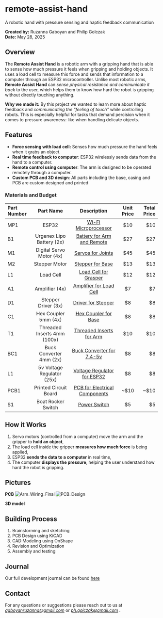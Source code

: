 # remote-assist-hand
A robotic hand with pressure sensing and haptic feedback communication

**Created by:** Ruzanna Gaboyan and Philip Golczak  
**Date:** May 28, 2025  

## Overview
The **Remote Assist Hand** is a robotic arm with a gripping hand that is able to sense how much pressure it feels when gripping and holding objects. It uses a load cell to measure this force and sends that information to a computer through an ESP32 microcontroller. Unlike most robotic arms, **Remote Assist Hand** can *sense physical resistance and communicate it back* to the user, which helps them to know how hard the robot is gripping without directly touching anything. 

**Why we made it:** By this project we wanted to learn more about haptic feedback and *communicating the "feeling of touch"* while controlling robots. This is especially helpful for tasks that demand percision when it comes to pressure awareness: like when handling delicate objects.

## Features
- **Force sensing with load cell:** Senses how much pressure the hand feels when it grabs an object.
- **Real time feedback to computer**: ESP32 wirelessly sends data from the hand to a computer.
- **Remote control using computer**: The arm is designed to be operated remotely through a computer. 
- **Custom PCB and 3D design**: All parts including the base, casing and PCB are custom designed and printed


### Materials and Budget

| Part Number | Part Name                     | Description                         | Unit Price | Total Price |
| :---------- | :---------------------------: | :---------------------------------: | :--------: | ----------: |
| MP1         | ESP32                         | [Wi-Fi Microprocessor][1]           | $10        | $10         |
| B1          | Urgenex Lipo Battery (2x)     | [Battery for Arm and Remote][2]     | $27        | $27         |
| M1          | Digital Servo Motor (4x)      | [Servos for Joints][3]              | $45        | $45         |
| M2          | Stepper Motor                 | [Stepper for Base][4]               | $13        | $13         |
| L1          | Load Cell                     | [Load Cell for Grasper][5]          | $12        | $12         |
| A1          | Amplifier (4x)                | [Amplifier for Load Cell][6]        | $7         | $7          |
| D1          | Stepper Driver (3x)           | [Driver for Stepper][7]             | $8         | $8          |
| C1          | Hex Coupler 5mm (4x)          | [Hex Coupler for Base][8]           | $8         | $8          |
| T1          | Threaded Inserts 4mm (100x)   | [Threaded Inserts for Arm][9]       | $10        | $10         |
| BC1         | Buck Converter 4mm (2x)       | [Buck Converter for 7.4-5v][10]     | $8         | $8          |
| L1          | 5v Voltage Regulator (25x)    | [Voltage Regulator for ESP32][11]   | $8         | $8          |
| PCB1        | Printed Circuit Board         | [PCB for Electrical Components][12] | ~$10       | ~$10        |
| S1          | Boat Rocker Switch            | [Power Switch][13]                  | $5         | $5          |

[1]: https://www.amazon.com/HiLetgo-ESP-WROOM-32-Development-Microcontroller-Integrated/dp/B0718T232Z/ref=sr_1_7?crid=3215NDM97THDZ&dib=eyJ2IjoiMSJ9.XBINg-sjhfF_gUtnMiKGjhlE-f5AuPRamTr33nRxSXkGLv_o48kwC8Ijeis6JInJV0KyHBRH7xGJQ-1txsZL4_5QVucvaXvokYACu1kJYTispfjw86LMs4pUaEb3QBf2tCHnMbfhxKmN1GqPyMwCe0JXg3RkQWr3XzxjTqvRC2Vi1yxUnR4MgBHJZC4l4B3sckUL9U6HKhcOjM0hclVNu3VH8A-i1EauSL7KfuJcGiQ.nLKf6GH-ppYlGRm2A-K7bqKU-ETPi6PvqRFLruHjBsE&dib_tag=se&keywords=esp+32&qid=1749497283&sprefix=esp+%2Caps%2C96&sr=8-7

[2]: https://www.amazon.com/URGENEX-Battery-1800mAh-Rechargeable-Campatibal/dp/B0924MM61Z/ref=sxin_17_sbv_search_btf?content-id=amzn1.sym.8aea4788-5372-43c5-bde7-3d239eb02a51%3Aamzn1.sym.8aea4788-5372-43c5-bde7-3d239eb02a51&crid=3Q08CKQ0G2YS0&cv_ct_cx=2s+lipo&keywords=2s+lipo&pd_rd_i=B0924MM61Z&pd_rd_r=2fee5f48-be65-4bef-8665-56cf135858b5&pd_rd_w=GqGDQ&pd_rd_wg=o6vhg&pf_rd_p=8aea4788-5372-43c5-bde7-3d239eb02a51&pf_rd_r=TBJT25WAE9YMH6TNV576&qid=1748989214&sbo=RZvfv%2F%2FHxDF%2BO5021pAnSA%3D%3D&sprefix=2s+lipo%2Caps%2C112&sr=1-1-5190daf0-67e3-427c-bea6-c72c1df98776

[3]: https://www.amazon.com/HOOYIJ-Digital-Waterproof-Crawler-Control/dp/B0CJ79WBZ8/ref=sr_1_1_sspa?crid=II8P79I7EU3N&dib=eyJ2IjoiMSJ9.RXNjcMfukzphkBNoxQhGl_2X6CMO6OywX0AKSLnJTmeO5sbO5mpsm-EwA_kGf1xVZiEEhk85jOmUElccdUoRWNgNUme1xQ4jua08F_d2wLCjJRiKMjH0Qs5Nxg4-KXBXNzY6OAMlC3yu9rLEan4Fx9IY-3VLuXghMXE15RnSJWjjP182cTMMj0EvmzgiH4Pu6tx4Y4sVvq7ACK8OX0gFo9Jm8_4Ke6n-Jc1n8Ft_J9oZNGEQYPsl1raHdnH92lMm6qLhOzlZq2tfRI-3Fv_b4goplxWY2-O_tHleHcBNQ6Q.8lEwTl6zDFn8bZzGeaELR1WADyrlU3GagRHsQIBNkJc&dib_tag=se&keywords=DS3218&qid=1748997128&s=toys-and-games&sprefix=ds3218%2Ctoys-and-games%2C117&sr=1-1-spons&sp_csd=d2lkZ2V0TmFtZT1zcF9hdGY&psc=1

[4]: https://www.amazon.com/Stepper-Motor-Bipolar-64oz-Printer/dp/B00PNEQI7W/ref=sr_1_13?dib=eyJ2IjoiMSJ9.hN-9QQUUabt-Xybqh_2heY2GPNfYHPQMKSJH70tSBpIM8bybf-KecB6p_pxJoro1zGUosznFlsHJGc4on5aqOInchCuQE03s3Tv82JFYp9OWAB4l0xbrW9FDe5ooLQbYz0cwo4oCwpUYSGTl5W1OckKUWi1IJi_aAwCMhXgjy6ntsMQ8aII6maudcs5NUerZw9xJs8-OMItZL7xCJTZ6BK19N3MhNraiCAqmrDg8X7o.ymAC-I-yPi_yIlLZG5H5tpNB5KNk5S32itGJGedbwRA&dib_tag=se&keywords=NEMA+17&qid=1749003870&sr=8-13

[5]: https://www.amazon.com/uxcell-Weighing-Electronic-Balance-Sensor/dp/B07NS81RT6/ref=sr_1_2_sspa?dib=eyJ2IjoiMSJ9.AyZAt824I6dryU0O2Zu-yQ.-DyDHOiu_BLkLqfgqd2o3Xdxj2b2zMU2XIF6RFUpfR4&dib_tag=se&keywords=tal221&qid=1749148994&sr=8-2-spons&sp_csd=d2lkZ2V0TmFtZT1zcF9idGY&psc=1

[6]: https://www.amazon.com/WWZMDiB-HX711-Amplifier-Displacement-Acceleration/dp/B0BLND4VF6/ref=sr_1_3?crid=3FCALBMD1NR0E&dib=eyJ2IjoiMSJ9.eiLmQONt8tFAyUMm-av_6RdCsR0ZVS6cJHb3ab0ccsjR7oUrIqa-VHcLN3xcpOBlpc_08WHh62HHxlddYW1rA7AGZePv1Cyp0q7kvRdA575RbT9tRyBD8S_x9a3K1TIBK4OgxY_OloVaStxeZeWM9P9lfdVwri_Ek0AVYYuIfkR_euvRR2siY9ns1faktgc_zx-CT5MLj_ikhGnw8v33mKswr2r0VuugJpcO1_d13_8.eypDpwmpp6q0xhYlaQGg9oeoRt-guQy3EfPsYo_eLn4&dib_tag=se&keywords=load+cell+amplifier&qid=1749149193&sprefix=load+cell+amplifier%2Caps%2C103&sr=8-3

[7]: https://www.amazon.com/WWZMDiB-Stepstick-Stepper-Printer-Suitable/dp/B0BFQZWT6R/ref=sr_1_13?crid=3RVK8J66P0VYW&dib=eyJ2IjoiMSJ9.S3VjKfGcCiwNSTXBu7tAhHANgI7IT5tMpRzke8Y_UGA45Q0cmTps8iDc5MYrb7OAB1BuIV3-ckwB_1tW61WLv75lK1qriRV_gCtyF8pK9AAigJ4T8KIgMD-lC6rjFR3vqUPIYj-krOmZSAoc4195flDYsN-LHi0lqnITOSGF0FtA9IkSMC34aQSZkxVQLKAUyfdankYcJSQyb52NpO_MOIe67VMMmMAIz6wi56Zj7jM.ql0iLZTvuvilgX5DbTH-PhOZY2qf9PCNg652MDi5t1U&dib_tag=se&keywords=stepper%2Bmotor%2Bdriver&qid=1749149399&sprefix=stepper%2Bmotor%2B%2Caps%2C109&sr=8-13&th=1

[8]: https://www.amazon.com/uxcell-Coupler-Coupling-Connector-Wheels/dp/B08M379TCT/ref=sr_1_3?crid=2NI5R9L70ANGS&dib=eyJ2IjoiMSJ9.kREQIRc-yoHDO809lQhudfKU49fcw3VGYy6XX8GBcoml01Yc6pcpW18aygFuzty-3JkjVgRCWnsnUluZOcFF7DWUYlbC61-76O4XxyIJxm8kKEHA8KpnP3QtSJ__uo_6MhLSX8DJRXSijKjPKo32FAlgUkGWMF3r5ozkvdE-hNpI68fUXJ1kKNpRGfH-BTgWqnWBxH0pqqZvQmurcEXNmEQ-cw9RV47iP3Yim_MCSbz3pCw_1rei_3tTU-agr2LSjWUNB1eK0vXPidK_nHUSRDkMLiubl59YmnVboFk73k8.DEPGpLJoM_TEDqWvkzBwgolyDYY_VbsG9Z_xcY1JYyk&dib_tag=se&keywords=5mm%2Bshaft%2Bhex%2Badapter&qid=1749745924&sprefix=5mm%2Bshaft%2Bhex%2Badapte%2Caps%2C94&sr=8-3&th=1

[9]: https://www.amazon.com/HANGLIFE-Heat-Set-Threaded-Printing-Components/dp/B0CS6XGMFD/ref=sr_1_3?crid=PVU86WNJN8K3&dib=eyJ2IjoiMSJ9.mB9ah2DA1qODSy-KL_pRCQWxCkecQxuEGXX9mJTJKCUJMGp9myJf9McuydE0AnN8f4EKIGs1Q8q3M8ieEczTGdJ13JbRxSiQE2sLb1ek7ToxczyKeuNZ-4xtx7_Nkmf0hIfnjSWSdG_xlNtZ1DsZAI_y9vv3TrZzWsA0HXoQq3P9OFhXKtfXvLXLGkaHfN0IIJXw0MS5Ue0_xa5BlGvw0y-H1F4ClSGtFm30JwdPwWs.lnuZpXlqxKO7YUl6IQ5QYgLlQsRhRtVeCl3jy4BCWn4&dib_tag=se&keywords=4m%2Bthreaded%2Binserts&qid=1749758810&sprefix=4m%2Bthreaded%2Binserts%2Caps%2C110&sr=8-3&th=1

[10]: https://www.amazon.com/Maxmoral-Converter-Adjustable-Step-Down-Regulator/dp/B07MKQXNWG/ref=sr_1_8?crid=2O8Z0895WHHXP&dib=eyJ2IjoiMSJ9.Mn8RJg1NDqimTO87a_6HSzNLUgHkiPZ-VHvhyk_sEEX959uBLCpsnr1INDbSWpDKHzBUeE-YTWH4jJPt8yN_66qJGG0LMLLCtm2hUaRa0Z7giRo_BbYZ43KzK8a0ZkmFgm1_7exLw-T5nEHN_xsRLts72GEUkHbbKW-mQhQgRSSwipKjFBaNXV0R6c9MMWTGuIFDt9opV19PQrMrfOmi0de15Fu1fMhiF38ZXDObWWI.BWYEDRp61inwdzt085fWsmer4meqyVfUpvTSosCXECM&dib_tag=se&keywords=buck+converter+7.4v+to+5v&qid=1749758952&sprefix=buck+converter+7.4%2Caps%2C125&sr=8-8

[11]: https://www.amazon.com/BOJACK-Regulator-Integrated-Circuits-Regulators/dp/B07VRS9HW4/ref=sr_1_1_sspa?crid=1FMO0QG5426K&dib=eyJ2IjoiMSJ9.3DvM6EEjT0E8lIvO5bv0m0l5-9vUVLBlgJTHSeOjCq0A7p4ed2I2C-vAxzaLxxhWGyJqyTu71RqUGk3fMci5qo7B5BjxWHmq1K2d8rRrYi1mG5E2VtX9murMMvM2fUVQYHqiK3mt2-U9DQX644BlvY4EyH8BJPcOVBnM89k5KlWSC2pmqDFq7ciuwvBZ9IRSGREYlW4TB0gLkCzX_hV0TAcuWhxb3T6hb7xzGx_z-Fk.3h4V044RcVNM6ZSOOjiVCJjClQfxuqAr8VHLddswSGw&dib_tag=se&keywords=5v+linear+regulator&qid=1749767656&sprefix=5v+linear+r%2Caps%2C92&sr=8-1-spons&sp_csd=d2lkZ2V0TmFtZT1zcF9hdGY&psc=1

[12]: https://cart.jlcpcb.com/quote?orderType=1&stencilLayer=4&stencilWidth=80&stencilLength=80&stencilCounts=5&spm=Jlcpcb.Homepage.1010&spm=Jlcpcb.Instantquote&_t=1750400179249&up_spm=Jlcpcb.Loginpage.1003

[13]:https://www.amazon.com/10PCS-Rocker-Switch-Rectangle-Black/dp/B094FWYWL5/ref=pd_rhf_se_s_pd_sbs_rvi_d_sccl_2_3/140-6042190-5323536?pd_rd_w=4WVy0&content-id=amzn1.sym.6640a844-ab24-4352-ac9b-78899e683a5e&pf_rd_p=6640a844-ab24-4352-ac9b-78899e683a5e&pf_rd_r=DR52KG0H5RJ4PCX9CGEN&pd_rd_wg=gzPh0&pd_rd_r=7d525b38-a4b4-48b6-9cf1-d10f36e6cb2b&pd_rd_i=B094FWYWL5&th=1

## How it Works
1) Servo motors (controlled from a computer) move the arm and the gripper to **hold an object**,
2) The load cell inside the gripper **measures how much force** is being applied,
3) ESP32 **sends the data to a computer** in real time,
4) The computer **displays the pressure**, helping the user understand how hard the robot is gripping.

## Pictures 
**PCB**
![Arm_Wiring_Final](https://github.com/user-attachments/assets/9379291f-6b8c-433a-b20c-c8ec4d568c69)
![PCB_Design](https://github.com/user-attachments/assets/dcc73f29-8f13-4395-a946-47fc506b1dbe)

**3D model**



## Building Process
1) Brainstorming and sketching
2) PCB Design using KiCAD 
3) CAD Modeling using OnShape
4) Revision and Optimization
5) Assembly and testing

## Journal
Our full development journal can be found [here](./JOURNAL.md)

## Contact
For any questions or suggestions please reach out to us at *gaboyanruzanna@gmail.com* or *ph.golczak@gmail.com* .

